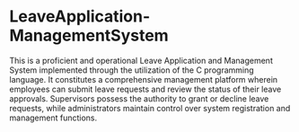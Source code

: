 # LeaveApplication-ManagementSystem
This is a proficient and operational Leave Application and Management System implemented through the utilization of the C programming language. It constitutes a comprehensive management platform wherein employees can submit leave requests and review the status of their leave approvals. Supervisors possess the authority to grant or decline leave requests, while administrators maintain control over system registration and management functions.
